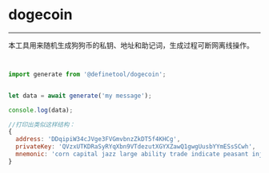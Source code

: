 
# dogecoin
------------------------------------------------

本工具用来随机生成狗狗币的私钥、地址和助记词，生成过程可断网离线操作。


``` js


import generate from '@definetool/dogecoin';


let data = await generate('my message');

console.log(data);

//打印出类似这样结构：
{
  address: 'DDqipiW34cJVge3FVGmvbnzZkDT5f4KHCg',
  privateKey: 'QVzxUTKDRaSyRYqXbn9VTdezutXGYXZawQ1gwgUusbYYmESsSCwh',
  mnemonic: 'corn capital jazz large ability trade indicate peasant injury biology disorder joy'
}


```